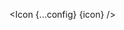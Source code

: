 <script lang="ts">
  import type { Component } from 'svelte';
  const config = {
    size: "30",
    color: '#FF5733'
  };
  import { Icon } from 'svelte-ionicons';
  export let icon: Component;
</script>

<Icon {...config} {icon} />
